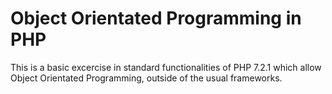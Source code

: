 # Object Orientated Programming in PHP

This is a basic excercise in standard functionalities of PHP 7.2.1 which allow Object Orientated Programming, outside of the usual frameworks.